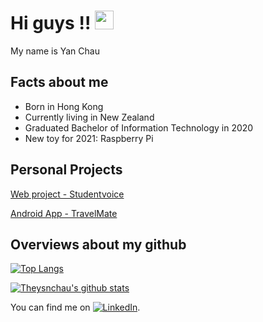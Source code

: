 # Hi guys !! <img src="https://raw.githubusercontent.com/MartinHeinz/MartinHeinz/master/wave.gif" width="30px">

My name is Yan Chau

## Facts about me
* Born in Hong Kong
* Currently living in New Zealand
* Graduated Bachelor of Information Technology in 2020
* New toy for 2021: Raspberry Pi

## Personal Projects
[Web project - Studentvoice](https://studentvoice.op.ac.nz)

[Android App - TravelMate](https://play.google.com/store/apps/details?id=com.op.travelquizapp)

## Overviews about my github
[![Top Langs](https://github-readme-stats.vercel.app/api/top-langs/?username=theyanchau&langs_count=8)](https://github.com/theyanchau/github-readme-stats)

[![Theysnchau's github stats](https://github-readme-stats.vercel.app/api?username=theyanchau)](https://github.com/theyanchau/github-readme-stats)

You can find me on [![LinkedIn][2.2]][2].

<!-- Icons -->

[1.2]: http://i.imgur.com/wWzX9uB.png (twitter icon without padding)
[2.2]: https://raw.githubusercontent.com/MartinHeinz/MartinHeinz/master/linkedin-3-16.png (LinkedIn icon without padding)

<!-- Links to your social media accounts -->
[2]: https://www.linkedin.com/in/theyanchau/
